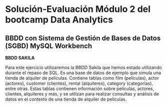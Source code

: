 # Solución-Evaluación Módulo 2 del bootcamp Data Analytics

## BBDD con Sistema de Gestión de Bases de Datos (SGBD) MySQL Workbench


**BBDD SAKILA** 

Para este ejercicio utilizaremos la BBDD Sakila que hemos estado utilizando durante el repaso de SQL. Es una base de
datos de ejemplo que simula una tienda de alquiler de películas. Contiene tablas como film (películas), actor (actores),
customer (clientes), rental (alquileres), category (categorías), entre otras. Estas tablas contienen información sobre
películas, actores, clientes, alquileres y más, y se utilizan para realizar consultas y análisis de datos en el contexto de una
tienda de alquiler de películas.